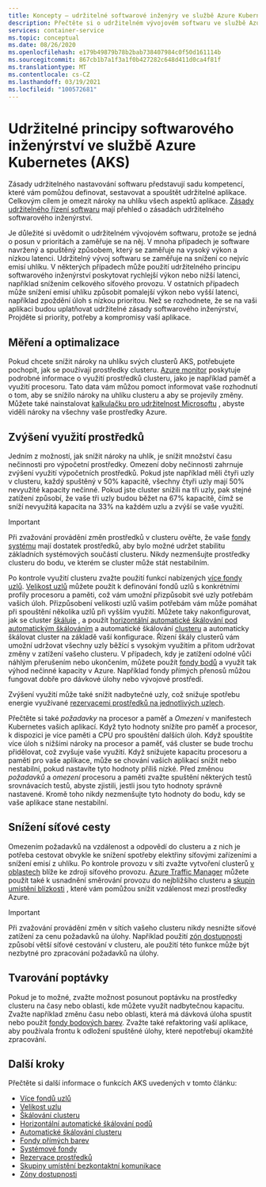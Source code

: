 ```yaml
---
title: Koncepty – udržitelné softwarové inženýry ve službě Azure Kubernetes Services (AKS)
description: Přečtěte si o udržitelném vývojovém softwaru ve službě Azure Kubernetes Service (AKS).
services: container-service
ms.topic: conceptual
ms.date: 08/26/2020
ms.openlocfilehash: e179b49879b78b2bab738407984c0f50d161114b
ms.sourcegitcommit: 867cb1b7a1f3a1f0b427282c648d411d0ca4f81f
ms.translationtype: MT
ms.contentlocale: cs-CZ
ms.lasthandoff: 03/19/2021
ms.locfileid: "100572681"
---
```

# <a name="sustainable-software-engineering-principles-in-azure-kubernetes-service-aks"></a>Udržitelné principy softwarového inženýrství ve službě Azure Kubernetes (AKS)

Zásady udržitelného nastavování softwaru představují sadu kompetencí, které vám pomůžou definovat, sestavovat a spouštět udržitelné aplikace. Celkovým cílem je omezit nároky na uhlíku všech aspektů aplikace. [Zásady udržitelného řízení softwaru][principles-sse] mají přehled o zásadách udržitelného softwarového inženýrství.

Je důležité si uvědomit o udržitelném vývojovém softwaru, protože se jedná o posun v prioritách a zaměřuje se na něj. V mnoha případech je software navržený a spuštěný způsobem, který se zaměřuje na vysoký výkon a nízkou latenci. Udržitelný vývoj softwaru se zaměřuje na snížení co nejvíc emisí uhlíku. V některých případech může použití udržitelného principu softwarového inženýrství poskytovat rychlejší výkon nebo nižší latenci, například snížením celkového síťového provozu. V ostatních případech může snížení emisí uhlíku způsobit pomalejší výkon nebo vyšší latenci, například zpoždění úloh s nízkou prioritou. Než se rozhodnete, že se na vaši aplikaci budou uplatňovat udržitelné zásady softwarového inženýrství, Projděte si priority, potřeby a kompromisy vaší aplikace.

## <a name="measure-and-optimize"></a>Měření a optimalizace

Pokud chcete snížit nároky na uhlíku svých clusterů AKS, potřebujete pochopit, jak se používají prostředky clusteru. [Azure monitor][azure-monitor] poskytuje podrobné informace o využití prostředků clusteru, jako je například paměť a využití procesoru. Tato data vám můžou pomoct informovat vaše rozhodnutí o tom, aby se snížilo nároky na uhlíku clusteru a aby se projevily změny. Můžete také nainstalovat [kalkulačku pro udržitelnost Microsoftu][sustainability-calculator] , abyste viděli nároky na všechny vaše prostředky Azure.

## <a name="increase-resource-utilization"></a>Zvýšení využití prostředků

Jedním z možností, jak snížit nároky na uhlík, je snížit množství času nečinnosti pro výpočetní prostředky. Omezení doby nečinnosti zahrnuje zvýšení využití výpočetních prostředků. Pokud jste například měli čtyři uzly v clusteru, každý spuštěný v 50% kapacitě, všechny čtyři uzly mají 50% nevyužité kapacity nečinné. Pokud jste cluster snížili na tři uzly, pak stejné zatížení způsobí, že vaše tři uzly budou běžet na 67% kapacitě, čímž se sníží nevyužitá kapacita na 33% na každém uzlu a zvýší se vaše využití.

> [!IMPORTANT]
> Při zvažování provádění změn prostředků v clusteru ověřte, že vaše [fondy systému][system-pools] mají dostatek prostředků, aby bylo možné udržet stabilitu základních systémových součástí clusteru. Nikdy nezmenšujte prostředky clusteru do bodu, ve kterém se cluster může stát nestabilním.

Po kontrole využití clusteru zvažte použití funkcí nabízených [více fondy uzlů][multiple-node-pools]. [Velikost uzlů][node-sizing] můžete použít k definování fondů uzlů s konkrétními profily procesoru a paměti, což vám umožní přizpůsobit své uzly potřebám vašich úloh. Přizpůsobení velikosti uzlů vašim potřebám vám může pomáhat při spouštění několika uzlů při vyšším využití. Můžete taky nakonfigurovat, jak se cluster [škáluje][scale] , a použít [horizontální automatické škálování pod automatickým škálováním][scale-horizontal] a automatické škálování [clusteru][scale-auto] a automaticky škálovat cluster na základě vaší konfigurace. Řízení škály clusterů vám umožní udržovat všechny uzly běžící s vysokým využitím a přitom udržovat změny v zatížení vašeho clusteru. V případech, kdy je zatížení odolné vůči náhlým přerušením nebo ukončením, můžete použít [fondy bodů][spot-pools] a využít tak výhod nečinné kapacity v Azure. Například fondy přímých přenosů můžou fungovat dobře pro dávkové úlohy nebo vývojové prostředí.

Zvýšení využití může také snížit nadbytečné uzly, což snižuje spotřebu energie využívané [rezervacemi prostředků na jednotlivých uzlech][resource-reservations].

Přečtěte si také *požadavky* na procesor a paměť a *Omezení* v manifestech Kubernetes vašich aplikací. Když tyto hodnoty snížíte pro paměť a procesor, k dispozici je více paměti a CPU pro spouštění dalších úloh. Když spouštíte více úloh s nižšími nároky na procesor a paměť, váš cluster se bude trochu přidělovat, což zvyšuje vaše využití. Když snižujete kapacitu procesoru a paměti pro vaše aplikace, může se chování vašich aplikací snížit nebo nestabilní, pokud nastavíte tyto hodnoty příliš nízké. Před změnou *požadavků* a *omezení* procesoru a paměti zvažte spuštění některých testů srovnávacích testů, abyste zjistili, jestli jsou tyto hodnoty správně nastavené. Kromě toho nikdy nezmenšujte tyto hodnoty do bodu, kdy se vaše aplikace stane nestabilní.

## <a name="reduce-network-travel"></a>Snížení síťové cesty

Omezením požadavků na vzdálenost a odpovědí do clusteru a z nich je potřeba cestovat obvykle ke snížení spotřeby elektřiny síťovými zařízeními a snížení emisí z uhlíku. Po kontrole provozu v síti zvažte vytvoření clusterů [v oblastech][regions] blíže ke zdroji síťového provozu. [Azure Traffic Manager][azure-traffic-manager] můžete použít také k usnadnění směrování provozu do nejbližšího clusteru a [skupin umístění blízkosti][proiximity-placement-groups] , které vám pomůžou snížit vzdálenost mezi prostředky Azure.

> [!IMPORTANT]
> Při zvažování provádění změn v sítích vašeho clusteru nikdy nesnižte síťové zatížení za cenu požadavků na úlohy. Například použití [zón dostupnosti][availability-zones] způsobí větší síťové cestování v clusteru, ale použití této funkce může být nezbytné pro zpracování požadavků na úlohy.

## <a name="demand-shaping"></a>Tvarování poptávky

Pokud je to možné, zvažte možnost posunout poptávku na prostředky clusteru na časy nebo oblasti, kde můžete využít nadbytečnou kapacitu. Zvažte například změnu času nebo oblasti, která má dávková úloha spustit nebo použít [fondy bodových barev][spot-pools]. Zvažte také refaktoring vaší aplikace, aby používala frontu k odložení spuštěné úlohy, které nepotřebují okamžité zpracování.

## <a name="next-steps"></a>Další kroky

Přečtěte si další informace o funkcích AKS uvedených v tomto článku:

* [Více fondů uzlů][multiple-node-pools]
* [Velikost uzlu][node-sizing]
* [Škálování clusteru][scale]
* [Horizontální automatické škálování podů][scale-horizontal]
* [Automatické škálování clusteru][scale-auto]
* [Fondy přímých barev][spot-pools]
* [Systémové fondy][system-pools]
* [Rezervace prostředků][resource-reservations]
* [Skupiny umístění bezkontaktní komunikace][proiximity-placement-groups]
* [Zóny dostupnosti][availability-zones]

[availability-zones]: availability-zones.md
[azure-monitor]: ../azure-monitor/containers/container-insights-overview.md
[azure-traffic-manager]: ../traffic-manager/traffic-manager-overview.md
[proiximity-placement-groups]: reduce-latency-ppg.md
[regions]: faq.md#which-azure-regions-currently-provide-aks
[resource-reservations]: concepts-clusters-workloads.md#resource-reservations
[scale]: concepts-scale.md
[scale-auto]: concepts-scale.md#cluster-autoscaler
[scale-horizontal]: concepts-scale.md#horizontal-pod-autoscaler
[spot-pools]: spot-node-pool.md
[multiple-node-pools]: use-multiple-node-pools.md
[node-sizing]: use-multiple-node-pools.md#specify-a-vm-size-for-a-node-pool
[sustainability-calculator]: https://azure.microsoft.com/blog/microsoft-sustainability-calculator-helps-enterprises-analyze-the-carbon-emissions-of-their-it-infrastructure/
[system-pools]: use-system-pools.md
[principles-sse]: https://docs.microsoft.com/learn/modules/sustainable-software-engineering-overview/